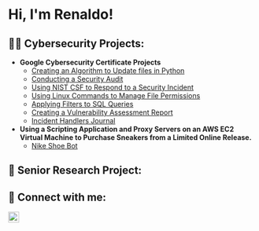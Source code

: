 <h1>Hi, I'm Renaldo! 
  <br/>

<h2>👨‍💻 Cybersecurity Projects:</h2>

- <b>Google Cybersecurity Certificate Projects</b>
  - [Creating an Algorithm to Update files in Python](https://github.com/RenaldoSchmidt/PythonFileUpdateAlgorithm/tree/main)
  - [Conducting a Security Audit](https://github.com/RenaldoSchmidt/SecurityAudit)
  - [Using NIST CSF to Respond to a Security Incident](https://github.com/RenaldoSchmidt/NISTCSFResponse/tree/main)
  - [Using Linux Commands to Manage File Permissions](https://github.com/RenaldoSchmidt/LinuxFilePermissions)
  - [Applying Filters to SQL Queries](https://github.com/RenaldoSchmidt/FilteringSQLQueries/tree/main)
  - [Creating a Vulnerability Assessment Report](https://github.com/RenaldoSchmidt/VulnerabilityAssessment/tree/main)
  - [Incident Handlers Journal](https://github.com/RenaldoSchmidt/IncidentHandlersJournal/tree/main)
- <b>Using a Scripting Application and Proxy Servers on an AWS EC2 Virtual Machine to Purchase Sneakers from a Limited Online Release.</b>
  - [Nike Shoe Bot](https://github.com/RenaldoSchmidt/Botting)

<h2>🔬 Senior Research Project:</h2>


<h2> 🤳 Connect with me:</h2>

[<img align="left" alt="RenaldoSchmidt | LinkedIn" width="22px" src="https://cdn.jsdelivr.net/npm/simple-icons@v3/icons/linkedin.svg" />][linkedin]

[linkedin]: https://linkedin.com/in/renaldoschmidt

